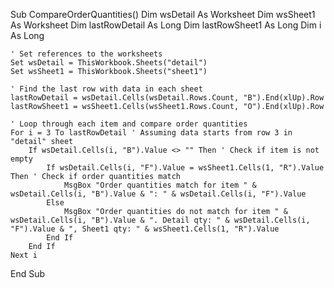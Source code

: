 Sub CompareOrderQuantities()
    Dim wsDetail As Worksheet
    Dim wsSheet1 As Worksheet
    Dim lastRowDetail As Long
    Dim lastRowSheet1 As Long
    Dim i As Long
    
    ' Set references to the worksheets
    Set wsDetail = ThisWorkbook.Sheets("detail")
    Set wsSheet1 = ThisWorkbook.Sheets("sheet1")
    
    ' Find the last row with data in each sheet
    lastRowDetail = wsDetail.Cells(wsDetail.Rows.Count, "B").End(xlUp).Row
    lastRowSheet1 = wsSheet1.Cells(wsSheet1.Rows.Count, "O").End(xlUp).Row
    
    ' Loop through each item and compare order quantities
    For i = 3 To lastRowDetail ' Assuming data starts from row 3 in "detail" sheet
        If wsDetail.Cells(i, "B").Value <> "" Then ' Check if item is not empty
            If wsDetail.Cells(i, "F").Value = wsSheet1.Cells(1, "R").Value Then ' Check if order quantities match
                MsgBox "Order quantities match for item " & wsDetail.Cells(i, "B").Value & ": " & wsDetail.Cells(i, "F").Value
            Else
                MsgBox "Order quantities do not match for item " & wsDetail.Cells(i, "B").Value & ". Detail qty: " & wsDetail.Cells(i, "F").Value & ", Sheet1 qty: " & wsSheet1.Cells(1, "R").Value
            End If
        End If
    Next i
End Sub
